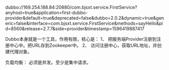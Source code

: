 dubbo://169.254.188.84:20880/com.bjsxt.service.FirstService?anyhost=true&application=first-dubbo-provider&default=true&deprecated=false&dubbo=2.0.2&dynamic=true&generic=false&interface=com.bjsxt.service.FirstService&methods=sayHello&pid=8560&release=2.7.7&side=provider&timestamp=1596419887417

Dubbo本身就是一个工具，作用有限，核心是：
1、 把服务端Provider注册到注册中心中。把URL存到Zookeeper中。
2、 访问注册中心，获取URL地址，并创建代理对象。

负载均衡：
  必须是并发。至少是集中请求。